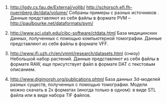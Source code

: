 1.	http://lgdv.cs.fau.de/External/vollib/
http://schorsch.efi.fh-nuernberg.de/data/volume/
Собраны примеры с разных источников . Данные представляют из себя файлы в формате PVM – http://paulbourke.net/dataformats/pvm/

2.	http://www.sci.utah.edu/cibc-software/ctdata.html
База медицинских данных, полученных с помощью компьютерной томографии. Данные представляют из себя файлы в формате VFF. 

3.	http://www.ifi.uzh.ch/en/vmml/research/datasets.html (снизу)
Небольшой набор растений. Данные представляют из себя файлы в формате RAW, еще присутствует файл в формате DAT  с текстовым описанием.

4.	http://www.digimorph.org/publications.phtml
База данных 3d-моделей разных существ, полученных с помощью томографии. Модели можно скачать в 2х форматах (иногда только в одном): в виде STL файла или в виде набора TIF файлов.
